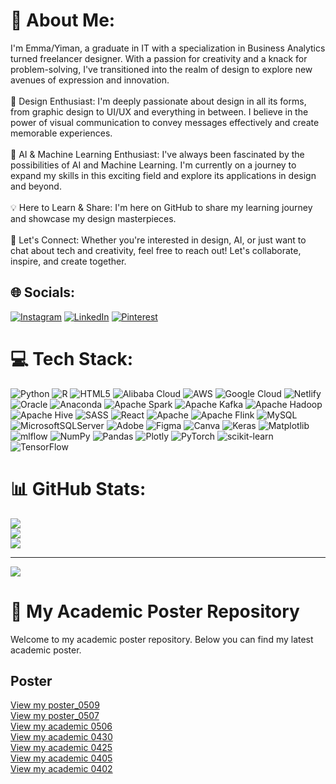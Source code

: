 # 💫 About Me:
I'm Emma/Yiman, a graduate in IT with a specialization in Business Analytics turned freelancer designer. With a passion for creativity and a knack for problem-solving, I've transitioned into the realm of design to explore new avenues of expression and innovation.<br><br>🎨 Design Enthusiast: I'm deeply passionate about design in all its forms, from graphic design to UI/UX and everything in between. I believe in the power of visual communication to convey messages effectively and create memorable experiences.<br><br>🌱 AI & Machine Learning Enthusiast:  I've always been fascinated by the possibilities of AI and Machine Learning. I'm currently on a journey to expand my skills in this exciting field and explore its applications in design and beyond.<br><br>💡 Here to Learn & Share: I'm here on GitHub to share my learning journey and showcase my design masterpieces. <br><br>🚀 Let's Connect: Whether you're interested in design, AI, or just want to chat about tech and creativity, feel free to reach out! Let's collaborate, inspire, and create together.


## 🌐 Socials:
[![Instagram](https://img.shields.io/badge/Instagram-%23E4405F.svg?logo=Instagram&logoColor=white)](https://instagram.com/Yiman4333) [![LinkedIn](https://img.shields.io/badge/LinkedIn-%230077B5.svg?logo=linkedin&logoColor=white)](https://linkedin.com/in/https://www.linkedin.com/in/yiman-chen-b4a775254/) [![Pinterest](https://img.shields.io/badge/Pinterest-%23E60023.svg?logo=Pinterest&logoColor=white)](https://pinterest.com/https://www.pinterest.com/yiman7787/) 

# 💻 Tech Stack:
![Python](https://img.shields.io/badge/python-3670A0?style=for-the-badge&logo=python&logoColor=ffdd54) ![R](https://img.shields.io/badge/r-%23276DC3.svg?style=for-the-badge&logo=r&logoColor=white) ![HTML5](https://img.shields.io/badge/html5-%23E34F26.svg?style=for-the-badge&logo=html5&logoColor=white) ![Alibaba Cloud](https://img.shields.io/badge/AlibabaCloud-%23FF6701.svg?style=for-the-badge&logo=alibabacloud&logoColor=white) ![AWS](https://img.shields.io/badge/AWS-%23FF9900.svg?style=for-the-badge&logo=amazon-aws&logoColor=white) ![Google Cloud](https://img.shields.io/badge/GoogleCloud-%234285F4.svg?style=for-the-badge&logo=google-cloud&logoColor=white) ![Netlify](https://img.shields.io/badge/netlify-%23000000.svg?style=for-the-badge&logo=netlify&logoColor=#00C7B7) ![Oracle](https://img.shields.io/badge/Oracle-F80000?style=for-the-badge&logo=oracle&logoColor=white) ![Anaconda](https://img.shields.io/badge/Anaconda-%2344A833.svg?style=for-the-badge&logo=anaconda&logoColor=white) ![Apache Spark](https://img.shields.io/badge/Apache%20Spark-FDEE21?style=for-the-badge&logo=apachespark&logoColor=black) ![Apache Kafka](https://img.shields.io/badge/Apache%20Kafka-000?style=for-the-badge&logo=apachekafka) ![Apache Hadoop](https://img.shields.io/badge/Apache%20Hadoop-66CCFF?style=for-the-badge&logo=apachehadoop&logoColor=black) ![Apache Hive](https://img.shields.io/badge/Apache%20Hive-FDEE21?style=for-the-badge&logo=apachehive&logoColor=black) ![SASS](https://img.shields.io/badge/SASS-hotpink.svg?style=for-the-badge&logo=SASS&logoColor=white) ![React](https://img.shields.io/badge/react-%2320232a.svg?style=for-the-badge&logo=react&logoColor=%2361DAFB) ![Apache](https://img.shields.io/badge/apache-%23D42029.svg?style=for-the-badge&logo=apache&logoColor=white) ![Apache Flink](https://img.shields.io/badge/Apache%20Flink-E6526F?style=for-the-badge&logo=Apache%20Flink&logoColor=white) ![MySQL](https://img.shields.io/badge/mysql-4479A1.svg?style=for-the-badge&logo=mysql&logoColor=white) ![MicrosoftSQLServer](https://img.shields.io/badge/Microsoft%20SQL%20Server-CC2927?style=for-the-badge&logo=microsoft%20sql%20server&logoColor=white) ![Adobe](https://img.shields.io/badge/adobe-%23FF0000.svg?style=for-the-badge&logo=adobe&logoColor=white) ![Figma](https://img.shields.io/badge/figma-%23F24E1E.svg?style=for-the-badge&logo=figma&logoColor=white) ![Canva](https://img.shields.io/badge/Canva-%2300C4CC.svg?style=for-the-badge&logo=Canva&logoColor=white) ![Keras](https://img.shields.io/badge/Keras-%23D00000.svg?style=for-the-badge&logo=Keras&logoColor=white) ![Matplotlib](https://img.shields.io/badge/Matplotlib-%23ffffff.svg?style=for-the-badge&logo=Matplotlib&logoColor=black) ![mlflow](https://img.shields.io/badge/mlflow-%23d9ead3.svg?style=for-the-badge&logo=numpy&logoColor=blue) ![NumPy](https://img.shields.io/badge/numpy-%23013243.svg?style=for-the-badge&logo=numpy&logoColor=white) ![Pandas](https://img.shields.io/badge/pandas-%23150458.svg?style=for-the-badge&logo=pandas&logoColor=white) ![Plotly](https://img.shields.io/badge/Plotly-%233F4F75.svg?style=for-the-badge&logo=plotly&logoColor=white) ![PyTorch](https://img.shields.io/badge/PyTorch-%23EE4C2C.svg?style=for-the-badge&logo=PyTorch&logoColor=white) ![scikit-learn](https://img.shields.io/badge/scikit--learn-%23F7931E.svg?style=for-the-badge&logo=scikit-learn&logoColor=white) ![TensorFlow](https://img.shields.io/badge/TensorFlow-%23FF6F00.svg?style=for-the-badge&logo=TensorFlow&logoColor=white)
# 📊 GitHub Stats:
![](https://github-readme-stats.vercel.app/api?username=EmmaChen0903&theme=radical&hide_border=false&include_all_commits=true&count_private=true)<br/>
![](https://github-readme-streak-stats.herokuapp.com/?user=EmmaChen0903&theme=radical&hide_border=false)<br/>
![](https://github-readme-stats.vercel.app/api/top-langs/?username=EmmaChen0903&theme=radical&hide_border=false&include_all_commits=true&count_private=true&layout=compact)

---
[![](https://visitcount.itsvg.in/api?id=EmmaChen0903&icon=0&color=0)](https://visitcount.itsvg.in)

<!-- Proudly created with GPRM ( https://gprm.itsvg.in ) -->



# 🍄 My Academic Poster Repository

Welcome to my academic poster repository. Below you can find my latest academic poster.

## Poster
[View my poster_0509](Visualization/May_09_Biz_Plan/（修改）0509_v4.pdf)<br>
[View my poster_0507](Visualization/May_7_Crocodile/0507_v2.pdf)<br>
[View my academic 0506](Visualization/May_06_Genotoxic%20Impurities%20in%20API%20and%20Drug%20Products/0503_v4.pdf)<br>
[View my academic 0430](Visualization/Apr_30_Hackmanite%3A%20The%20Natural%20Glow-in-the-Dark%20Material/Hackmanite_v4.pdf)<br>
[View my academic 0425](Visualization/Apr_25_Fluorescence%20Spectroscopy%20Measurement%20for%20Quality%20Assessment%20of%20Food%20Systems/0425_v2.pdf)<br>
[View my academic 0405](Visualization/Apr_05_Lung%20Cancer%20Diagnosis/0406_V3.pdf)<br>
[View my academic 0402](Visualization/Apr_03_CSR/0402_v3.pdf)<br>


